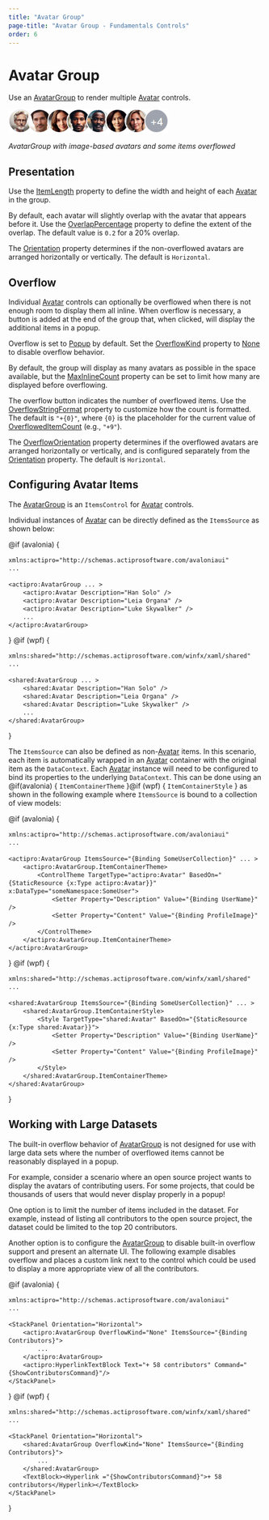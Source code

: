 ```yaml
---
title: "Avatar Group"
page-title: "Avatar Group - Fundamentals Controls"
order: 6
---
```

# Avatar Group

Use an [AvatarGroup](xref:@ActiproUIRoot.Controls.AvatarGroup) to render multiple [Avatar](avatar.md) controls.

![Screenshot](../images/avatar-group.png)

*AvatarGroup with image-based avatars and some items overflowed*

## Presentation

Use the [ItemLength](xref:@ActiproUIRoot.Controls.AvatarGroup.ItemLength) property to define the width and height of each [Avatar](avatar.md) in the group.

By default, each avatar will slightly overlap with the avatar that appears before it.  Use the [OverlapPercentage](xref:@ActiproUIRoot.Controls.AvatarGroup.OverlapPercentage) property to define the extent of the overlap.  The default value is `0.2` for a 20% overlap.

The [Orientation](xref:@ActiproUIRoot.Controls.AvatarGroup.Orientation) property determines if the non-overflowed avatars are arranged horizontally or vertically.  The default is `Horizontal`.

## Overflow

Individual [Avatar](avatar.md) controls can optionally be overflowed when there is not enough room to display them all inline.  When overflow is necessary, a button is added at the end of the group that, when clicked, will display the additional items in a popup.

Overflow is set to [Popup](xref:@ActiproUIRoot.Controls.AvatarGroupOverflowKind.Popup) by default. Set the [OverflowKind](xref:@ActiproUIRoot.Controls.AvatarGroup.OverflowKind) property to [None](xref:@ActiproUIRoot.Controls.AvatarGroupOverflowKind.None) to disable overflow behavior.

By default, the group will display as many avatars as possible in the space available, but the [MaxInlineCount](xref:@ActiproUIRoot.Controls.AvatarGroup.MaxInlineCount) property can be set to limit how many are displayed before overflowing.

The overflow button indicates the number of overflowed items.  Use the [OverflowStringFormat](xref:@ActiproUIRoot.Controls.AvatarGroup.OverflowStringFormat) property to customize how the count is formatted. The default is `"+{0}"`, where `{0}` is the placeholder for the current value of [OverflowedItemCount](xref:@ActiproUIRoot.Controls.AvatarGroup.OverflowedItemCount) (e.g., `"+9"`).

The [OverflowOrientation](xref:@ActiproUIRoot.Controls.AvatarGroup.OverflowOrientation) property determines if the overflowed avatars are arranged horizontally or vertically, and is configured separately from the [Orientation](xref:@ActiproUIRoot.Controls.AvatarGroup.Orientation) property.  The default is `Horizontal`.

## Configuring Avatar Items

The [AvatarGroup](xref:@ActiproUIRoot.Controls.AvatarGroup) is an `ItemsControl` for [Avatar](avatar.md) controls.

Individual instances of [Avatar](avatar.md) can be directly defined as the `ItemsSource` as shown below:

@if (avalonia) {
```xaml
xmlns:actipro="http://schemas.actiprosoftware.com/avaloniaui"
...

<actipro:AvatarGroup ... >
	<actipro:Avatar Description="Han Solo" />
	<actipro:Avatar Description="Leia Organa" />
	<actipro:Avatar Description="Luke Skywalker" />
	...
</actipro:AvatarGroup>
```
}
@if (wpf) {
```xaml
xmlns:shared="http://schemas.actiprosoftware.com/winfx/xaml/shared"
...

<shared:AvatarGroup ... >
	<shared:Avatar Description="Han Solo" />
	<shared:Avatar Description="Leia Organa" />
	<shared:Avatar Description="Luke Skywalker" />
	...
</shared:AvatarGroup>
```
}

The `ItemsSource` can also be defined as non-[Avatar](avatar.md) items.  In this scenario, each item is automatically wrapped in an [Avatar](avatar.md) container with the original item as the `DataContext`.  Each [Avatar](avatar.md) instance will need to be configured to bind its properties to the underlying `DataContext`.  This can be done using an @if(avalonia) { `ItemContainerTheme` }@if (wpf) { `ItemContainerStyle` } as shown in the following example where `ItemsSource` is bound to a collection of view models:


@if (avalonia) {
```xaml
xmlns:actipro="http://schemas.actiprosoftware.com/avaloniaui"
...

<actipro:AvatarGroup ItemsSource="{Binding SomeUserCollection}" ... >
	<actipro:AvatarGroup.ItemContainerTheme>
		<ControlTheme TargetType="actipro:Avatar" BasedOn="{StaticResource {x:Type actipro:Avatar}}" x:DataType="someNamespace:SomeUser">
			<Setter Property="Description" Value="{Binding UserName}" />
			<Setter Property="Content" Value="{Binding ProfileImage}" />
		</ControlTheme>
	</actipro:AvatarGroup.ItemContainerTheme>
</actipro:AvatarGroup>
```
}
@if (wpf) {
```xaml
xmlns:shared="http://schemas.actiprosoftware.com/winfx/xaml/shared"
...

<shared:AvatarGroup ItemsSource="{Binding SomeUserCollection}" ... >
	<shared:AvatarGroup.ItemContainerStyle>
		<Style TargetType="shared:Avatar" BasedOn="{StaticResource {x:Type shared:Avatar}}">
			<Setter Property="Description" Value="{Binding UserName}" />
			<Setter Property="Content" Value="{Binding ProfileImage}" />
		</Style>
	</shared:AvatarGroup.ItemContainerTheme>
</shared:AvatarGroup>
```
}

## Working with Large Datasets

The built-in overflow behavior of [AvatarGroup](xref:@ActiproUIRoot.Controls.AvatarGroup) is not designed for use with large data sets where the number of overflowed items cannot be reasonably displayed in a popup.

For example, consider a scenario where an open source project wants to display the avatars of contributing users. For some projects, that could be thousands of users that would never display properly in a popup!

One option is to limit the number of items included in the dataset. For example, instead of listing all contributors to the  open source project, the dataset could be limited to the top 20 contributors.

Another option is to configure the [AvatarGroup](xref:@ActiproUIRoot.Controls.AvatarGroup) to disable built-in overflow support and present an alternate UI.  The following example disables overflow and places a custom link next to the control which could be used to display a more appropriate view of all the contributors.

@if (avalonia) {
```xaml
xmlns:actipro="http://schemas.actiprosoftware.com/avaloniaui"
...

<StackPanel Orientation="Horizontal">
	<actipro:AvatarGroup OverflowKind="None" ItemsSource="{Binding Contributors}">
		...
	</actipro:AvatarGroup>
	<actipro:HyperlinkTextBlock Text="+ 58 contributors" Command="{ShowContributorsCommand}"/>
</StackPanel>
```
}
@if (wpf) {
```xaml
xmlns:shared="http://schemas.actiprosoftware.com/winfx/xaml/shared"
...

<StackPanel Orientation="Horizontal">
	<shared:AvatarGroup OverflowKind="None" ItemsSource="{Binding Contributors}">
		...
	</shared:AvatarGroup>
	<TextBlock><Hyperlink ="{ShowContributorsCommand}">+ 58 contributors</Hyperlink></TextBlock>
</StackPanel>
```
}